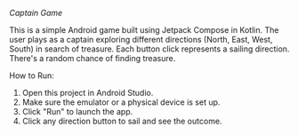 *Captain Game*

This is a simple Android game built using Jetpack Compose in Kotlin.
The user plays as a captain exploring different directions (North, East, West, South)
in search of treasure. Each button click represents a sailing direction. There's a
random chance of finding treasure.

How to Run:
1. Open this project in Android Studio.
2. Make sure the emulator or a physical device is set up.
3. Click "Run" to launch the app.
4. Click any direction button to sail and see the outcome.
